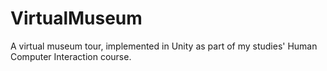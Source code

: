 # VirtualMuseum
A virtual museum tour, implemented in Unity as part of my studies' Human Computer Interaction course.
